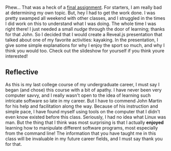 Phew... That was a heck of a [final assignment](https://github.com/elliotjonathan94/SLIDESHOW). For starters, I am really bad at determining my own topic. 
But, hey I had to get the work done. I was pretty swamped all weekend with other classes, and I struggled in the times I did work on this to understand what I was doing. 
The whole time I was right there! I just needed a small *nudge* through the door of learning; thanks for that John. 
So I decided that I would create a Reveal.js presentation that talked about one of my favorite activities: kayaking. 
In the presentation, I give some simple explanations for why I enjoy the sport so much, and why I think you would too. 
Check out the slideshow for yourself if you think youre interested!
## Reflective
As this is my last college course of my undergraduate career, I must say I began (and chose) this course with a bit of apathy. 
I have never been very computer savvy, and I really wasn't open to the idea of learning such intricate software so late in my career. 
But I have to commend John Martin for his help and facilitation along the way. 
Because of his instruction and simple pace, I have found myself using tools on the computer that I didn't even know existed before this class. 
Seriously, I had no idea what Linux was man. 
But the thing that I think was most surprising is that I actually **enjoyed** learning how to manipulate different software programs, most especially from the command line!
The information that you have taught me in this class will be invaluable in my future career fields, and I must say thank you for that. 
